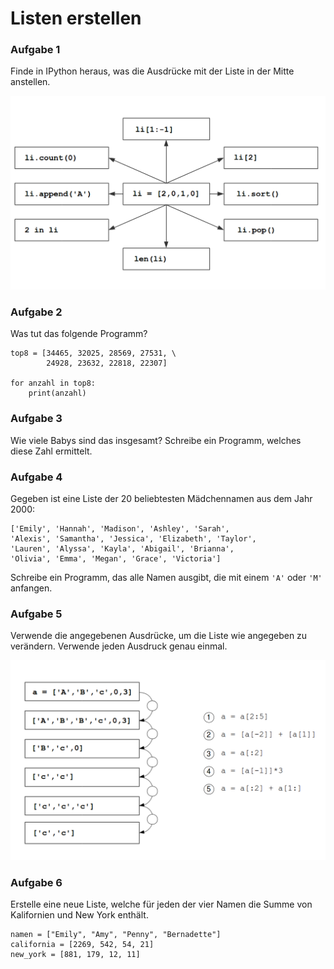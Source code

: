 
# Listen erstellen

### Aufgabe 1

Finde in IPython heraus, was die Ausdrücke mit der Liste in der Mitte anstellen.

![Übung zu Listen](../exercises/lists.png)


### Aufgabe 2

Was tut das folgende Programm?

    top8 = [34465, 32025, 28569, 27531, \
            24928, 23632, 22818, 22307]

    for anzahl in top8:
        print(anzahl)


### Aufgabe 3

Wie viele Babys sind das insgesamt? Schreibe ein Programm, welches diese Zahl ermittelt.


### Aufgabe 4

Gegeben ist eine Liste der 20 beliebtesten Mädchennamen aus dem Jahr 2000:

    ['Emily', 'Hannah', 'Madison', 'Ashley', 'Sarah', 
    'Alexis', 'Samantha', 'Jessica', 'Elizabeth', 'Taylor', 
    'Lauren', 'Alyssa', 'Kayla', 'Abigail', 'Brianna', 
    'Olivia', 'Emma', 'Megan', 'Grace', 'Victoria']

Schreibe ein Programm, das alle Namen ausgibt, die mit einem `'A'` oder `'M'` anfangen.


### Aufgabe 5

Verwende die angegebenen Ausdrücke, um die Liste wie angegeben zu verändern. Verwende jeden Ausdruck genau einmal.

![list funcs exercise1](../exercises/list_funcs1.png)

### Aufgabe 6

Erstelle eine neue Liste, welche für jeden der vier Namen die Summe von Kalifornien und New York enthält.

    namen = ["Emily", "Amy", "Penny", "Bernadette"]
    california = [2269, 542, 54, 21]
    new_york = [881, 179, 12, 11]
